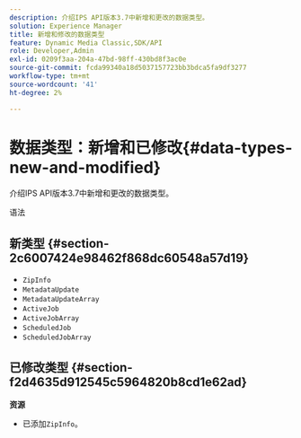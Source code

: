 ```yaml
---
description: 介绍IPS API版本3.7中新增和更改的数据类型。
solution: Experience Manager
title: 新增和修改的数据类型
feature: Dynamic Media Classic,SDK/API
role: Developer,Admin
exl-id: 0209f3aa-204a-47bd-98ff-430bd8f3ac0e
source-git-commit: fcda99340a18d5037157723bb3bdca5fa9df3277
workflow-type: tm+mt
source-wordcount: '41'
ht-degree: 2%

---
```


# 数据类型：新增和已修改{#data-types-new-and-modified}

介绍IPS API版本3.7中新增和更改的数据类型。

语法

## 新类型 {#section-2c6007424e98462f868dc60548a57d19}

* `ZipInfo`
* `MetadataUpdate`
* `MetadataUpdateArray`
* `ActiveJob`
* `ActiveJobArray`
* `ScheduledJob`
* `ScheduledJobArray`

## 已修改类型 {#section-f2d4635d912545c5964820b8cd1e62ad}

**资源**

* 已添加`ZipInfo`。
